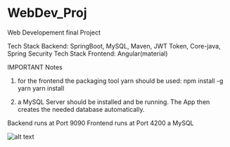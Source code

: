 # WebDev_Proj
Web Developement final Project

Tech Stack Backend:  SpringBoot, MySQL, Maven, JWT Token, Core-java, Spring Security
Tech Stack Frontend: Angular(material)

IMPORTANT Notes
1) for the frontend the packaging tool yarn should be used:
npm install -g yarn
yarn install

2) a MySQL Server should be installed and be running. The App then creates the needed database automatically.

Backend runs at Port 9090
Frontend runs at Port 4200
a MySQL






![alt text](https://github.com/behitag/WebDev_Proj/blob/main/Github_Images/test.PNG?raw=true)
